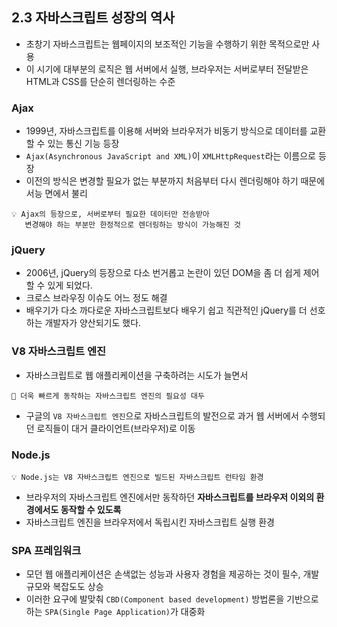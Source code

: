## 2.3 자바스크립트 성장의 역사

- 초창기 자바스크립트는 웹페이지의 보조적인 기능을 수행하기 위한 목적으로만 사용
- 이 시기에 대부분의 로직은 웹 서버에서 실행, 브라우저는 서버로부터 전달받은 HTML과 CSS를 단순히 렌더링하는 수준

### Ajax

- 1999년, 자바스크립트를 이용해 서버와 브라우저가 비동기 방식으로 데이터를 교환할 수 있는 통신 기능 등장
- `Ajax(Asynchronous JavaScript and XML)`이 `XMLHttpRequest`라는 이름으로 등장
- 이전의 방식은 변경할 필요가 없는 부분까지 처음부터 다시 렌더링해야 하기 때문에 서능 면에서 불리

```
💡 Ajax의 등장으로, 서버로부터 필요한 데이터만 전송받아
   변경해야 하는 부분만 한정적으로 렌더링하는 방식이 가능해진 것
```

### jQuery

- 2006년, jQuery의 등장으로 다소 번거롭고 논란이 있던 DOM을 좀 더 쉽게 제어할 수 있게 되었다.
- 크로스 브라우징 이슈도 어느 정도 해결
- 배우기가 다소 까다로운 자바스크립트보다 배우기 쉽고 직관적인 jQuery를 더 선호하는 개발자가 양산되기도 했다.

### V8 자바스크립트 엔진

- 자바스크립트로 웹 애플리케이션을 구축하려는 시도가 늘면서

```
🤔 더욱 빠르게 동작하는 자바스크립트 엔진의 필요성 대두
```

- 구글의 `V8 자바스크립트 엔진`으로 자바스크립트의 발전으로 과거 웹 서버에서 수행되던 로직들이 대거 클라이언트(브라우저)로 이동

### Node.js

```
💡 Node.js는 V8 자바스크립트 엔진으로 빌드된 자바스크립트 런타임 환경
```

- 브라우저의 자바스크립트 엔진에서만 동작하던 **자바스크립트를 브라우저 이외의 환경에서도 동작할 수 있도록**
- 자바스크립트 엔진을 브라우저에서 독립시킨 자바스크립트 실행 환경

### SPA 프레임워크

- 모던 웹 애플리케이션은 손색없는 성능과 사용자 경험을 제공하는 것이 필수, 개발 규모와 복잡도도 상승
- 이러한 요구에 발맞춰 `CBD(Component based development)` 방법론을 기반으로 하는 `SPA(Single Page Application)`가 대중화
